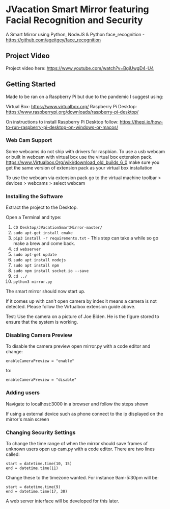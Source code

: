 # JVacation Smart Mirror featuring Facial Recognition and Security

A Smart Mirror using Python, NodeJS & Python face_recognition - https://github.com/ageitgey/face_recognition

## Project Video

Project video here: https://www.youtube.com/watch?v=BgjUwgD4-U4

## Getting Started

Made to be ran on a Raspberry Pi but due to  the pandemic I suggest using:

Virtual Box: https://www.virtualbox.org/
Raspberry Pi Desktop: https://www.raspberrypi.org/downloads/raspberry-pi-desktop/

On instructions to install Raspberry Pi Desktop follow:
https://thepi.io/how-to-run-raspberry-pi-desktop-on-windows-or-macos/

### Web Cam Support
Some webcams do not ship with drivers for raspbian. To use a usb webcam or built in webcam with virtual box use the virtual box extension pack. https://www.Virtualbox.Org/wiki/download_old_builds_6_0 make sure you get the same version of extension pack as your virtual box installation

To use the webcam via extension pack go to the virtual machine toolbar > devices > webcams > select webcam

### Installing the Software
Extract the project to the Desktop.

Open a Terminal and type: 
1) ```CD Desktop/JVacationSmartMirror-master/```
2) ```sudo apt-get install cmake```
3) ```pip3 install -r requirements.txt```  - This step can take a while so go make a brew and come back.
4) ```cd webserver```
5) ```sudo apt-get update```
6) ```sudo apt install nodejs```
7) ```sudo apt install npm```
8) ```sudo npm install socket.io --save```
9) ```cd ../```
10) ```python3 mirror.py```

The smart mirror should now start up.

If it comes up with can't open camera by index it means a camera is not detected. Please follow the Virtualbox extension guide above.

Test: Use the camera on a picture of Joe Biden. He is the figure stored to ensure that the system is working.

### Disabling Camera Preview
To disable the camera preview open mirror.py with a code editor and change:

```enableCameraPreview = "enable"```

to:

```enableCameraPreview = "disable"```

### Adding users

Navigate to localhost:3000 in a browser and follow the steps shown

If using a external device such as phone connect to the ip displayed on the mirror's main screen

### Changing Security Settings

To change the time range of when the mirror should save frames of unknown users open up cam.py with a code editor.
There are two lines called:

```
start = datetime.time(10, 15)
end = datetime.time(11)
```
Change these to the timezone wanted. For instance 9am-5:30pm will be:
```
start = datetime.time(9)
end = datetime.time(17, 30)
```

A web server interface will be developed for this later.
